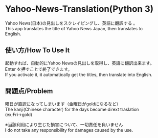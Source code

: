 # Yahoo-News-Translation(Python 3)
Yahoo News(日本)の見出しをスクレイピングし、英語に翻訳する 。  
This app translates the title of Yahoo News Japan, then translates to English.
## 使い方/How To Use It
起動すれば、自動的にYahoo Newsの見出しを取得し、英語に翻訳出来ます。
Enter を押すことで終了できます。  
If you activate it, it automatically get the titles, then translate into English.
## 問題点/Problem
曜日が直訳になってしまいます（金曜日がgoldになるなど）  
The kanji(Chinese character) for the days become dirext traslation (ex;Fri→gold)  
  
※当該利用により生じた損害について、一切責任を負いません  
I do not take any responsibility for damages caused by the use.
